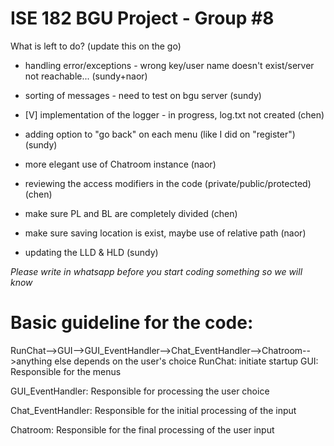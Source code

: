 # ISE 182 BGU Project - Group #8


What is left to do? (update this on the go)

- handling error/exceptions - wrong key/user name doesn't exist/server not reachable... (sundy+naor)

- sorting of messages - need to test on bgu server (sundy)

- [V] implementation of the logger - in progress, log.txt not created (chen) 

- adding option to "go back" on each menu (like I did on "register") (sundy)

- more elegant use of Chatroom instance (naor)

- reviewing the access modifiers in the code (private/public/protected) (chen)

- make sure PL and BL are completely divided (chen)

- make sure saving location is exist, maybe use of relative path (naor)

- updating the LLD & HLD (sundy)

*Please write in whatsapp before you start coding something so we will know*

# Basic guideline for the code:
RunChat-->GUI-->GUI_EventHandler-->Chat_EventHandler-->Chatroom-->anything else depends on the user's choice
RunChat: initiate startup
GUI: Responsible for the menus

GUI_EventHandler: Responsible for processing the user choice

Chat_EventHandler: Responsible for the initial processing of the input

Chatroom: Responsible for the final processing of the user input

